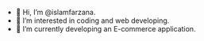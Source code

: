 - 👋 Hi, I’m @islamfarzana.
- 👀 I’m interested in coding and web developing.
- 🌱 I’m currently developing an E-commerce application. 

<!---
islamfarzana/islamfarzana is a ✨ special ✨ repository because its `README.md` (this file) appears on your GitHub profile.
You can click the Preview link to take a look at your changes.
--->
